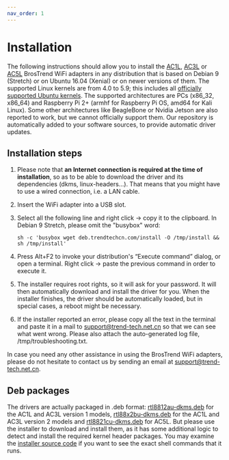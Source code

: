 ```yaml
---
nav_order: 1
---
```


# Installation

The following instructions should allow you to install the [AC1L](https://www.trendtechcn.com/Product.aspx?ProductId=328), [AC3L](https://www.trendtechcn.com/Product.aspx?ProductId=329) or [AC5L](https://www.trendtechcn.com/Product.aspx?ProductId=332) BrosTrend WiFi adapters in any distribution that is based on Debian 9 (Stretch) or on Ubuntu 16.04 (Xenial) or on newer versions of them.
The supported Linux kernels are from 4.0 to 5.9; this includes all [officially supported Ubuntu kernels](https://packages.ubuntu.com/search?arch=amd64&keywords=linux-image-generic).
The supported architectures are PCs (x86_32, x86_64) and Raspberry Pi 2+ (armhf for Raspberry Pi OS, amd64 for Kali Linux).
Some other architectures like BeagleBone or Nvidia Jetson are also reported to work, but we cannot officially support them.
Our repository is automatically added to your software sources, to provide automatic driver updates.

## Installation steps

1. Please note that **an Internet connection is required at the time of installation**, so as to be able to download the driver and its dependencies (dkms, linux-headers...).
That means that you might have to use a wired connection, i.e. a LAN cable.

2. Insert the WiFi adapter into a USB slot.

3. Select all the following line and right click → copy it to the clipboard. In Debian 9 Stretch, please omit the "busybox" word:

    ```shell
    sh -c 'busybox wget deb.trendtechcn.com/install -O /tmp/install && sh /tmp/install'
    ```

4. Press Alt+F2 to invoke your distribution's “Execute command” dialog, or open a terminal.
Right click → paste the previous command in order to execute it.

5. The installer requires root rights, so it will ask for your password.
It will then automatically download and install the driver for you.
When the installer finishes, the driver should be automatically loaded, but in special cases, a reboot might be necessary.

6. If the installer reported an error, please copy all the text in the terminal and paste it in a mail to [support@trend-tech.net.cn](mailto:support@trend-tech.net.cn) so that we can see what went wrong. Please also attach the auto-generated log file, /tmp/troubleshooting.txt.

In case you need any other assistance in using the BrosTrend WiFi adapters, please do not hesitate to contact us by sending an email at [support@trend-tech.net.cn](mailto:support@trend-tech.net.cn).

## Deb packages

The drivers are actually packaged in .deb format: [rtl8812au-dkms.deb](rtl8812au-dkms.deb) for the AC1L and AC3L version 1 models, [rtl88x2bu-dkms.deb](rtl88x2bu-dkms.deb) for the AC1L and AC3L version 2 models and [rtl8821cu-dkms.deb](rtl8821cu-dkms.deb) for AC5L.
But please use the installer to download and install them, as it has some additional logic to detect and install the required kernel header packages.
You may examine the [installer source code](installer.sh) if you want to see the exact shell commands that it runs.

